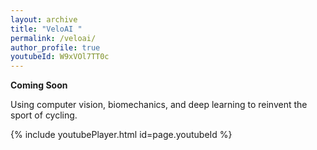 ```yaml
---
layout: archive
title: "VeloAI "
permalink: /veloai/
author_profile: true
youtubeId: W9xVOl7TT0c
---
```


**Coming Soon**

Using computer vision, biomechanics, and deep learning to reinvent the sport of cycling. 

{% include youtubePlayer.html id=page.youtubeId %}